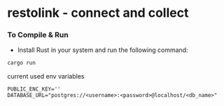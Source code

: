 # restolink - connect and collect


### To Compile & Run

- Install Rust in your system and run the following command:

```bash
cargo run
```
current used env variables

```env
PUBLIC_ENC_KEY=''
DATABASE_URL="postgres://<username>:<password>@localhost/<db_name>"
```